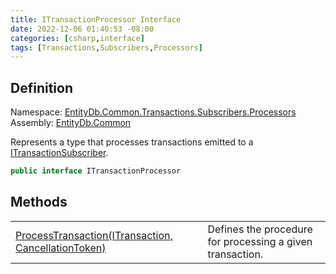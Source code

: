 ```yaml
---
title: ITransactionProcessor Interface
date: 2022-12-06 01:40:53 -08:00
categories: [csharp,interface]
tags: [Transactions,Subscribers,Processors]
---
```


## Definition
Namespace: <a href='/posts/csharp.namespace.entitydb.common.transactions.subscribers.processors/'>EntityDb.Common.Transactions.Subscribers.Processors</a><br />
Assembly: <a href='/posts/csharp.assembly.entitydb.common/'>EntityDb.Common</a><br />

Represents a type that processes transactions emitted to a <a href='/posts/csharp.interface.entitydb.abstractions.transactions.itransactionsubscriber/'>ITransactionSubscriber</a>.

```cs
public interface ITransactionProcessor
```
## Methods
<table><tr><td><!--/posts/csharp.notimplemented.entitydb.common.transactions.subscribers.processors.itransactionprocessor.processtransaction/--><a href='#'>ProcessTransaction(ITransaction, CancellationToken)</a></td><td>
Defines the procedure for processing a given transaction.
</td></tr></table>

